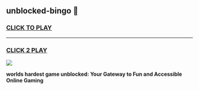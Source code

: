 
## unblocked-bingo 👋
<h3>
<a href="https://premium.freeplayer.one?title=unblocked-bingo&ref=14F">CLICK TO PLAY</a></h3>
<hr>

<h3>
<a href="https://premium.freeplayer.one?title=unblocked-bingo&ref=14F">CLICK 2 PLAY</a>
  
</h3>

<a href="https://premium.freeplayer.one?title=unblocked-bingo&ref=12F/"><img src="https://clearcache.store/games.png"></a>


**worlds hardest game unblocked: Your Gateway to Fun and Accessible Online Gaming**
